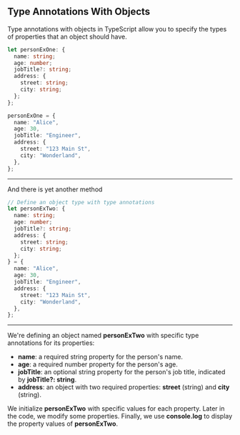 ## Type Annotations With Objects

Type annotations with objects in TypeScript allow you to specify the types of properties that an object should have.

```typescript
let personExOne: {
  name: string;
  age: number;
  jobTitle?: string;
  address: {
    street: string;
    city: string;
  };
};

personExOne = {
  name: "Alice",
  age: 30,
  jobTitle: "Engineer",
  address: {
    street: "123 Main St",
    city: "Wonderland",
  },
};
```
---

And there is yet another method

```typescript
// Define an object type with type annotations
let personExTwo: {
  name: string;
  age: number;
  jobTitle?: string;
  address: {
    street: string;
    city: string;
  };
} = {
  name: "Alice",
  age: 30,
  jobTitle: "Engineer",
  address: {
    street: "123 Main St",
    city: "Wonderland",
  },
};
```
---

We're defining an object named **personExTwo** with specific type annotations for its properties:

- **name**: a required string property for the person's name.
- **age**: a required number property for the person's age.
- **jobTitle**: an optional string property for the person's job title, indicated by **jobTitle?: string**.
- **address**: an object with two required properties: **street** (string) and **city** (string).

We initialize **personExTwo** with specific values for each property. Later in the code, we modify some properties. Finally, we use **console.log** to display the property values of **personExTwo**.
